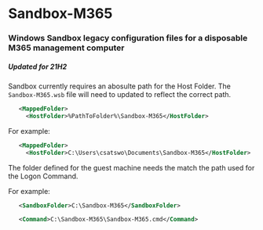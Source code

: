 # Sandbox-M365
### Windows Sandbox legacy configuration files for a disposable M365 management computer
##### Updated for 21H2

Sandbox currently requires an abosulte path for the Host Folder.  The `Sandbox-M365.wsb` file will need to updated to reflect the correct path.

```xml
   <MappedFolder>
     <HostFolder>%PathToFolder%\Sandbox-M365</HostFolder>
```

For example:

```xml
   <MappedFolder>
     <HostFolder>C:\Users\csatswo\Documents\Sandbox-M365</HostFolder>
```

The folder defined for the guest machine needs the match the path used for the Logon Command.

For example:

```xml
   <SandboxFolder>C:\Sandbox-M365</SandboxFolder> 
```

```xml
   <Command>C:\Sandbox-M365\Sandbox-M365.cmd</Command>
```
